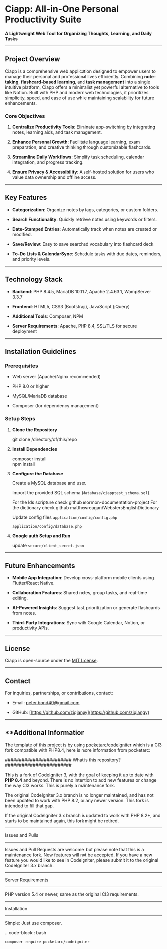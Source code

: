 # **Ciapp: All-in-One Personal Productivity Suite**

**A Lightweight Web Tool for Organizing Thoughts, Learning, and Daily Tasks**

---

## **Project Overview**

Ciapp is a comprehensive web application designed to empower
users to manage their personal and professional lives efficiently.
Combining **note-taking**, **flashcard-based
learning**, and **task management** into
a single intuitive platform, Ciapp offers a minimalist yet
powerful alternative to tools like Notion. Built with PHP and modern
web technologies, it prioritizes simplicity, speed, and ease of use
while maintaining scalability for future enhancements.

### **Core Objectives**

1. **Centralize Productivity
   Tools**: Eliminate app-switching by integrating notes,
   learning aids, and task management.

2. **Enhance Personal Growth**:
   Facilitate language learning, exam preparation, and creative
   thinking through customizable flashcards.

3. **Streamline Daily
   Workflows**: Simplify task scheduling, calendar integration,
   and progress tracking.

4. **Ensure Privacy &
   Accessibility**: A self-hosted solution for users who value
   data ownership and offline access.

---

## **Key Features**

- **Categorization**:
   Organize notes by tags, categories, or custom folders.

- **Search Functionality**:
   Quickly retrieve notes using keywords or filters.

- **Date-Stamped Entries**:
   Automatically track when notes are created or modified.

- **Save/Review**: 
  Easy to save searched vocabulary into flashcard deck

- **To-Do Lists & CalendarSync**: 
  Schedule tasks with due dates, reminders, and priority levels.

---

## **Technology Stack**

- **Backend**: PHP 8.4.5,
   MariaDB 10.11.7, Apache 2.4.63.1, WampServer 3.3.7

- **Frontend**: HTML5,
   CSS3 (Bootstrap), JavaScript (jQuery)

- **Additional Tools**:
   Composer, NPM

- **Server Requirements**:
   Apache, PHP 8.4, SSL/TLS for secure
   deployment

---

## **Installation Guidelines**

### **Prerequisites**

- Web server (Apache/Nginx
   recommended)

- PHP 8.0 or higher

- MySQL/MariaDB database

- Composer (for dependency
   management)

### **Setup Steps**

1. **Clone the Repository**
   
   git clone /directory/of/this/repo

2. **Install Dependencies**
   
   composer install  
   npm install

3. **Configure the Database**
   
   Create a MySQL database and user.
   
   Import the provided SQL schema
     (`database/ciapptest_schema.sql`).
   
   For the lds scripture check github mormon-documentation-project
   For the dictionary check github matthewreagan/WebstersEnglishDictionary
   
   Update config files
     `application/config/config.php`
   
     `application/config/database.php`

4. **Google auth Setup and Run**
   
   update `secure/client_secret.json`

---

## **Future Enhancements**

- **Mobile App Integration**:
   Develop cross-platform mobile clients using Flutter/React Native.

- **Collaboration Features**:
   Shared notes, group tasks, and real-time editing.

- **AI-Powered Insights**:
   Suggest task prioritization or generate flashcards from notes.

- **Third-Party Integrations**:
   Sync with Google Calendar, Notion, or productivity APIs.

---

## **License**

Ciapp is open-source under the [MIT License](https://chat.deepseek.com/a/chat/s/LICENSE.md).

---

## **Contact**

For inquiries, partnerships, or contributions, contact:  

- Email: peter.bond40@gmail.com

- GitHub: [https://github.com/ziqiangy](https://github.com/ziqiangy)



---

## **Additional Information

The template of this project is by using [pocketarc/codeigniter](https://github.com/pocketarc/codeigniter) which is a CI3 fork compatible with PHP8.4, here is more information from pocketarc:

########################
What is this repository?
########################

This is a fork of CodeIgniter 3, with the goal of keeping it up to date with **PHP 8.4** and beyond. There is no intention to add new features or change the way CI3 works. This is purely a maintenance fork.

The original CodeIgniter 3.x branch is no longer maintained, and has not been updated to work with PHP 8.2, or any newer version. This fork is intended to fill that gap.

If the original CodeIgniter 3.x branch is updated to work with PHP 8.2+, and starts to be maintained again, this fork might be retired.

****************

Issues and Pulls

****************

Issues and Pull Requests are welcome, but please note that this is a maintenance fork. New features will not be accepted. If you have a new feature you would like to see in CodeIgniter, please submit it to the original CodeIgniter 3.x branch.

*******************

Server Requirements

*******************

PHP version 5.4 or newer, same as the original CI3 requirements.

************

Installation

************

Simple: Just use composer.

.. code-block:: bash

    composer require pocketarc/codeigniter